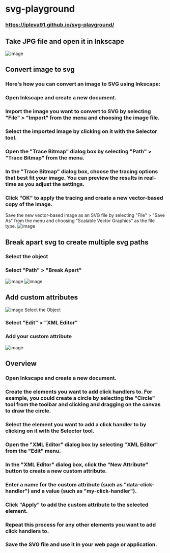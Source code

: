 # svg-playground
### https://jpleva91.github.io/svg-playground/


## Take JPG file and open it in Inkscape
![image](https://user-images.githubusercontent.com/17632264/222222225-d3cfef1e-b52d-48bb-95d9-55ca27f95e0e.png)

## Convert image to svg
### Here's how you can convert an image to SVG using Inkscape:

### Open Inkscape and create a new document.

### Import the image you want to convert to SVG by selecting "File" > "Import" from the menu and choosing the image file.

### Select the imported image by clicking on it with the Selector tool.

### Open the "Trace Bitmap" dialog box by selecting "Path" > "Trace Bitmap" from the menu.

### In the "Trace Bitmap" dialog box, choose the tracing options that best fit your image. You can preview the results in real-time as you adjust the settings.

### Click "OK" to apply the tracing and create a new vector-based copy of the image.

Save the new vector-based image as an SVG file by selecting "File" > "Save As" from the menu and choosing "Scalable Vector Graphics" as the file type.
![image](https://user-images.githubusercontent.com/17632264/222222316-bbcaec3d-4a7e-4629-96a4-dbe4228050c1.png)

## Break apart svg to create multiple svg paths
### Select the object

### Select "Path" > "Break Apart"
![image](https://user-images.githubusercontent.com/17632264/222222488-ca91e018-2ac2-49b6-8277-2e707d0e4c68.png)
![image](https://user-images.githubusercontent.com/17632264/222222568-04b49302-f137-40d1-8dd6-f1551233ef41.png)

## Add custom attributes
![image](https://user-images.githubusercontent.com/17632264/222222697-fe02bb4c-135a-4edd-a420-8c2611e26bf9.png)
Select the Object

### Select "Edit" > "XML Editor"

### Add your custom attribute
![image](https://user-images.githubusercontent.com/17632264/222222789-aada9da6-2752-4aae-bb38-e76d698b79b4.png)


## Overview
### Open Inkscape and create a new document.

### Create the elements you want to add click handlers to. For example, you could create a circle by selecting the "Circle" tool from the toolbar and clicking and dragging on the canvas to draw the circle.

### Select the element you want to add a click handler to by clicking on it with the Selector tool.

### Open the "XML Editor" dialog box by selecting "XML Editor" from the "Edit" menu.

### In the "XML Editor" dialog box, click the "New Attribute" button to create a new custom attribute.

### Enter a name for the custom attribute (such as "data-click-handler") and a value (such as "my-click-handler").

### Click "Apply" to add the custom attribute to the selected element.

### Repeat this process for any other elements you want to add click handlers to.

### Save the SVG file and use it in your web page or application.
